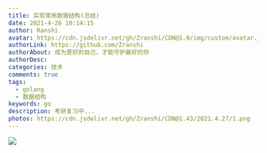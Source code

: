 ```yaml
---
title: 实现常用数据结构(总结)
date: 2021-4-26 10:14:15
author: Ranshi
avatar: https://cdn.jsdelivr.net/gh/Zranshi/CDN@1.0/img/custom/avatar.jpg
authorLink: https://github.com/Zranshi
authorAbout: 成为更好的自己，才能守护最好的你
authorDesc:
categories: 技术
comments: true
tags:
  - golang
  - 数据结构
keywords: go
description: 考研复习中...
photos: https://cdn.jsdelivr.net/gh/Zranshi/CDN@1.43/2021.4.27/1.png
---
```


![](https://i.loli.net/2021/04/26/E1X9vDBbyIPR8L3.png)
